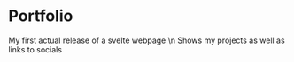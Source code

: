 # Portfolio

My first actual release of a svelte webpage
\n
Shows my projects as well as links to socials
